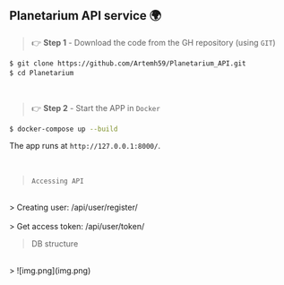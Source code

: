 ## Planetarium API service 🌍

> 👉 **Step 1** - Download the code from the GH repository (using `GIT`) 

```bash
$ git clone https://github.com/Artemh59/Planetarium_API.git
$ cd Planetarium
```

<br />

> 👉 **Step 2** - Start the APP in `Docker`

```bash
$ docker-compose up --build 
```

The app runs at `http://127.0.0.1:8000/`. 

<br />

> `Accessing API` </br>
</br>
> Creating user:
/api/user/register/ </br>
</br>
> Get access token:
/api/user/token/


> DB structure
</br>
> ![img.png](img.png)
